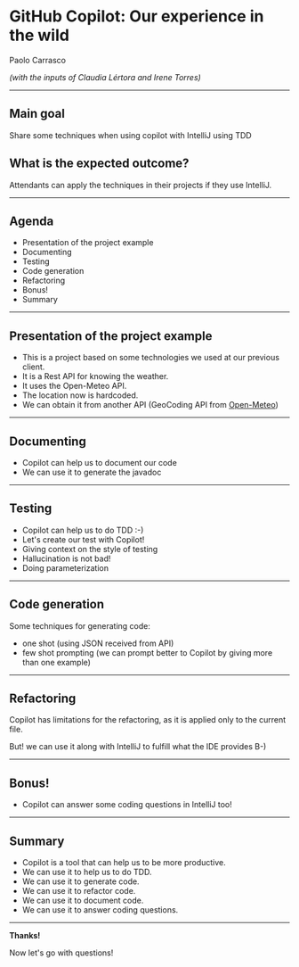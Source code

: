 GitHub Copilot: Our experience in the wild
==========================================

Paolo Carrasco

_(with the inputs of Claudia Lértora and Irene Torres)_

---

Main goal
---------

Share some techniques when using copilot with IntelliJ using TDD

What is the expected outcome?
-----------------------------

Attendants can apply the techniques in their projects if they use IntelliJ.

---

Agenda
------

- Presentation of the project example
- Documenting
- Testing
- Code generation
- Refactoring
- Bonus!
- Summary

---

Presentation of the project example
-----------------------------------

- This is a project based on some technologies we used at our previous client.
- It is a Rest API for knowing the weather.
- It uses the Open-Meteo API.
- The location now is hardcoded.
- We can obtain it from another API (GeoCoding API from [Open-Meteo](https://open-meteo.com/en/docs/geocoding-api))

---

Documenting
-----------

- Copilot can help us to document our code
- We can use it to generate the javadoc

---

Testing
-------

- Copilot can help us to do TDD :-)
- Let's create our test with Copilot!
- Giving context on the style of testing
- Hallucination is not bad!
- Doing parameterization

---

Code generation
---------------

Some techniques for generating code:

- one shot (using JSON received from API)
- few shot prompting (we can prompt better to Copilot by giving more than one example)

---

Refactoring
-----------

Copilot has limitations for the refactoring, as it is applied only to the current file.

But! we can use it along with IntelliJ to fulfill what the IDE provides B-)


---

Bonus!
------

- Copilot can answer some coding questions in IntelliJ too!

---

Summary
-------

- Copilot is a tool that can help us to be more productive.
- We can use it to help us to do TDD.
- We can use it to generate code.
- We can use it to refactor code.
- We can use it to document code.
- We can use it to answer coding questions.

---

__Thanks!__

Now let's go with questions! 
